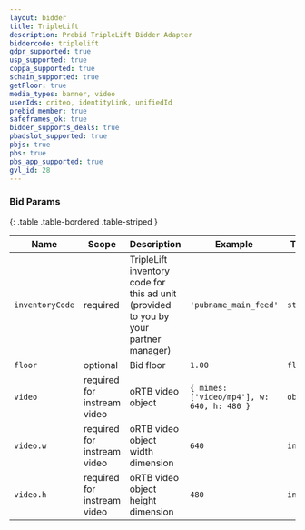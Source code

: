 ```yaml
---
layout: bidder
title: TripleLift
description: Prebid TripleLift Bidder Adapter
biddercode: triplelift
gdpr_supported: true
usp_supported: true
coppa_supported: true
schain_supported: true
getFloor: true
media_types: banner, video
userIds: criteo, identityLink, unifiedId
prebid_member: true
safeframes_ok: true
bidder_supports_deals: true
pbadslot_supported: true
pbjs: true
pbs: true
pbs_app_supported: true
gvl_id: 28
---
```


### Bid Params

{: .table .table-bordered .table-striped }

| Name            | Scope                        | Description                                                                          | Example                                    | Type     |
|-----------------|------------------------------|--------------------------------------------------------------------------------------|--------------------------------------------|----------|
| `inventoryCode` | required                     | TripleLift inventory code for this ad unit (provided to you by your partner manager) | `'pubname_main_feed'`                      | `string` |
| `floor`         | optional                     | Bid floor                                                                            | `1.00`                                     | `float`  |
| `video`         | required for instream video  | oRTB video object                                                                    | `{ mimes: ['video/mp4'], w: 640, h: 480 }` | `object` |
| `video.w`       | required for instream video  | oRTB video object width dimension                                                    | `640`                                      | `int`    |
| `video.h`       | required for instream video  | oRTB video object height dimension                                                   | `480`                                      | `int`    |
